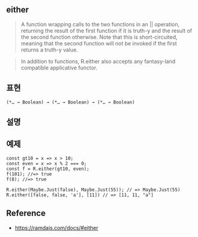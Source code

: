 ## either
> A function wrapping calls to the two functions in an || operation, returning the result of the first function if it is truth-y and the result of the second function otherwise. 
> Note that this is short-circuited, meaning that the second function will not be invoked if the first returns a truth-y value.

> In addition to functions, R.either also accepts any fantasy-land compatible applicative functor.

## 표현
```
(*… → Boolean) → (*… → Boolean) → (*… → Boolean)
```

## 설명

## 예제
```
const gt10 = x => x > 10;
const even = x => x % 2 === 0;
const f = R.either(gt10, even);
f(101); //=> true
f(8); //=> true

R.either(Maybe.Just(false), Maybe.Just(55)); // => Maybe.Just(55)
R.either([false, false, 'a'], [11]) // => [11, 11, "a"]
```

## Reference
- https://ramdajs.com/docs/#either
